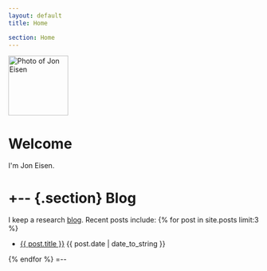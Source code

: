 ```yaml
---
layout: default
title: Home

section: Home
---
```


<img class='inset right' src='/images/jon_eisen.jpg' title='Jon Eisen' alt='Photo of Jon Eisen' width='120px' />

Welcome
=======

I'm Jon Eisen.

+-- {.section}
Blog
=====
I keep a research [blog](/blog).
Recent posts include:
{% for post in site.posts limit:3 %}
<ul class="compact recent">
<li>
	<a href="{{ post.url }}" title="{{ post.excerpt }}">{{ post.title }}</a>
	<span class="date">{{ post.date | date_to_string }}</span> 
</li>
</ul>
{% endfor %}
=--
